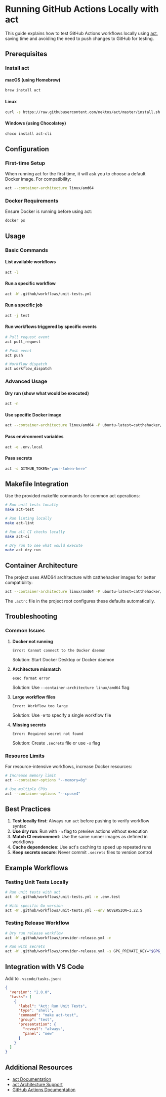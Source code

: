 # Running GitHub Actions Locally with act

This guide explains how to test GitHub Actions workflows locally using [act](https://github.com/nektos/act), saving time and avoiding the need to push changes to GitHub for testing.

## Prerequisites

### Install act

#### macOS (using Homebrew)
```bash
brew install act
```

#### Linux
```bash
curl -s https://raw.githubusercontent.com/nektos/act/master/install.sh | sudo bash
```

#### Windows (using Chocolatey)
```powershell
choco install act-cli
```

## Configuration

### First-time Setup

When running act for the first time, it will ask you to choose a default Docker image. For compatibility:

```bash
act --container-architecture linux/amd64
```

### Docker Requirements

Ensure Docker is running before using act:
```bash
docker ps
```

## Usage

### Basic Commands

#### List available workflows
```bash
act -l
```

#### Run a specific workflow
```bash
act -W .github/workflows/unit-tests.yml
```

#### Run a specific job
```bash
act -j test
```

#### Run workflows triggered by specific events
```bash
# Pull request event
act pull_request

# Push event
act push

# Workflow dispatch
act workflow_dispatch
```

### Advanced Usage

#### Dry run (show what would be executed)
```bash
act -n
```

#### Use specific Docker image
```bash
act --container-architecture linux/amd64 -P ubuntu-latest=catthehacker/ubuntu:act-latest
```

#### Pass environment variables
```bash
act -e .env.local
```

#### Pass secrets
```bash
act -s GITHUB_TOKEN="your-token-here"
```

## Makefile Integration

Use the provided makefile commands for common act operations:

```bash
# Run unit tests locally
make act-test

# Run linting locally
make act-lint

# Run all CI checks locally
make act-ci

# Dry run to see what would execute
make act-dry-run
```

## Container Architecture

The project uses AMD64 architecture with catthehacker images for better compatibility:

```bash
act --container-architecture linux/amd64 -P ubuntu-latest=catthehacker/ubuntu:act-latest
```

The `.actrc` file in the project root configures these defaults automatically.

## Troubleshooting

### Common Issues

1. **Docker not running**
   ```
   Error: Cannot connect to the Docker daemon
   ```
   Solution: Start Docker Desktop or Docker daemon

2. **Architecture mismatch**
   ```
   exec format error
   ```
   Solution: Use `--container-architecture linux/amd64` flag

3. **Large workflow files**
   ```
   Error: Workflow too large
   ```
   Solution: Use `-W` to specify a single workflow file

4. **Missing secrets**
   ```
   Error: Required secret not found
   ```
   Solution: Create `.secrets` file or use `-s` flag

### Resource Limits

For resource-intensive workflows, increase Docker resources:

```bash
# Increase memory limit
act --container-options "--memory=8g"

# Use multiple CPUs
act --container-options "--cpus=4"
```

## Best Practices

1. **Test locally first**: Always run `act` before pushing to verify workflow syntax
2. **Use dry run**: Run with `-n` flag to preview actions without execution
3. **Match CI environment**: Use the same runner images as defined in workflows
4. **Cache dependencies**: Use act's caching to speed up repeated runs
5. **Keep secrets secure**: Never commit `.secrets` files to version control

## Example Workflows

### Testing Unit Tests Locally
```bash
# Run unit tests with act
act -W .github/workflows/unit-tests.yml -e .env.test

# With specific Go version
act -W .github/workflows/unit-tests.yml --env GOVERSION=1.22.5
```

### Testing Release Workflow
```bash
# Dry run release workflow
act -W .github/workflows/provider-release.yml -n

# Run with secrets
act -W .github/workflows/provider-release.yml -s GPG_PRIVATE_KEY="$GPG_KEY"
```

## Integration with VS Code

Add to `.vscode/tasks.json`:

```json
{
  "version": "2.0.0",
  "tasks": [
    {
      "label": "Act: Run Unit Tests",
      "type": "shell",
      "command": "make act-test",
      "group": "test",
      "presentation": {
        "reveal": "always",
        "panel": "new"
      }
    }
  ]
}
```

## Additional Resources

- [act Documentation](https://github.com/nektos/act)
- [act Architecture Support](https://github.com/nektos/act/issues/1178)
- [GitHub Actions Documentation](https://docs.github.com/en/actions)